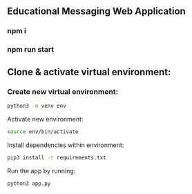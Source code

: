 ## Educational Messaging Web Application

### npm i
### npm run start

## Clone & activate virtual environment:

### Create new virtual environment:

```zsh
python3 -m venv env
```

Activate new environment:

```zsh
source env/bin/activate
```

Install dependencies within environment:

```zsh
pip3 install -r requirements.txt
```

Run the app by running:

```zsh
python3 app.py
```
